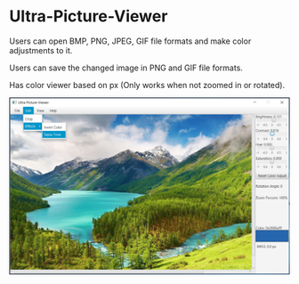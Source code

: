 # Ultra-Picture-Viewer

Users can open BMP, PNG, JPEG, GIF file formats and make color adjustments to it.

Users can save the changed image in PNG and GIF file formats.

Has color viewer based on px (Only works when not zoomed in or rotated).

<img src="https://github.com/Vision-Paudel/Ultra-Picture-Viewer/blob/main/Ultra%20Picture-Viewer%20ver.1.9.png" alt="Image could not be displayed">
